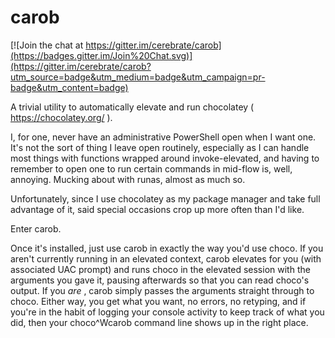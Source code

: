 # carob

[![Join the chat at https://gitter.im/cerebrate/carob](https://badges.gitter.im/Join%20Chat.svg)](https://gitter.im/cerebrate/carob?utm_source=badge&utm_medium=badge&utm_campaign=pr-badge&utm_content=badge)

A trivial utility to automatically elevate and run chocolatey ( https://chocolatey.org/ ).

I, for one, never have an administrative PowerShell open when I want one. It's not the sort of thing I leave open routinely, especially as I can handle most things with functions wrapped around invoke-elevated, and having to remember to open one to run certain commands in mid-flow is, well, annoying. Mucking about with runas, almost as much so.

Unfortunately, since I use chocolatey as my package manager and take full advantage of it, said special occasions crop up more often than I'd like.

Enter carob.

Once it's installed, just use carob in exactly the way you'd use choco. If you aren't currently running in an elevated context, carob elevates for you (with associated UAC prompt) and runs choco in the elevated session with the arguments you gave it, pausing afterwards so that you can read choco's output. If you _are_ , carob simply passes the arguments straight through to choco. Either way, you get what you want, no errors, no retyping, and if you're in the habit of logging your console activity to keep track of what you did, then your choco^Wcarob command line shows up in the right place.
